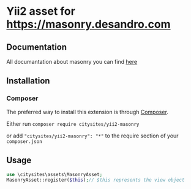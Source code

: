 # Yii2 asset for https://masonry.desandro.com

## Documentation

All documantation about masonry you can find [here](https://masonry.desandro.com)

## Installation

### Composer

The preferred way to install this extension is through [Composer](http://getcomposer.org/).

Either run ```composer require citysites/yii2-masonry```

or add ```"citysites/yii2-masonry": "*"``` to the require section of your ```composer.json```

## Usage

```php
use \citysites\assets\MasonryAsset;
MasonryAsset::register($this);// $this represents the view object
```
